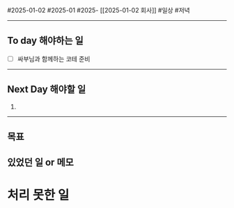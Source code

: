 #2025-01-02 #2025-01 #2025- [[2025-01-02 회사]]
#일상 #저녁 

---
## To day 해야하는 일
- [ ] 싸부님과 함께하는 코테 준비

---
## Next Day 해야할 일
1. 

---

## 목표 


## 있었던 일  or 메모


# 처리 못한 일